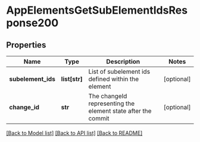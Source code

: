 # AppElementsGetSubElementIdsResponse200

## Properties
Name | Type | Description | Notes
------------ | ------------- | ------------- | -------------
**subelement_ids** | **list[str]** | List of subelement ids defined within the element | [optional] 
**change_id** | **str** | The changeId representing the element state after the commit | [optional] 

[[Back to Model list]](../README.md#documentation-for-models) [[Back to API list]](../README.md#documentation-for-api-endpoints) [[Back to README]](../README.md)


